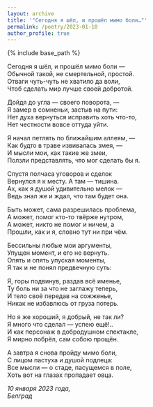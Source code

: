 ```yaml
---
layout: archive
title: '"Сегодня я шёл, и прошёл мимо боли…"'
permalink: /poetry/2023-01-10
author_profile: true
---
```


{% include base_path %}

Сегодня я шёл, и прошёл мимо боли — <br>
Обычной такой, не смертельной, простой. <br>
Отваги чуть-чуть не хватило да воли, <br>
Чтоб сделать мир лучше своей добротой. <br>

Дойдя до угла — своего поворота, — <br>
Я замер в сомненьи, застыв на пути: <br>
Нет духа вернуться исправить хоть что-то, <br>
Нет честности вовсе оттуда уйти. <br>

Я начал петлять по ближайшим аллеям, — <br>
Как будто в траве извивалась змея, — <br>
И мысли мои, как такие же змеи, <br>
Ползли представлять, что мог сделать бы я. <br>

Спустя полчаса уговоров и сделок <br>
Вернулся я к месту. А там — тишина. <br>
Ах, как я душой удивительно мелок — <br>
Ведь знал же и ждал, что там будет она. <br>

Быть может, сама разрешилась проблема, <br>
А может, помог кто-то твёрже нутром, <br>
А может, никто не помог и ничем, а <br>
Прошли, как и я, словно тут ни при чём. <br>

Бессильны любые мои аргументы, <br>
Упущен момент, и его не вернуть. <br>
Опять и опять упуская моменты, <br>
Я так и не понял предвечную суть: <br>

Я, горы подвинув, раздав всё именье, <br>
Ту боль ни за что не заглажу теперь, <br>
И тело своё передав на сожженье, <br>
Никак не избавлюсь от груза потерь. <br>

Но я же хороший, я добрый, не так ли? <br>
Я много что сделал — успею ещё!.. <br>
И как персонаж в добродушном спектакле, <br>
Я мирно побрёл, сам собою прощён. <br>

А завтра я снова пройду мимо боли, <br>
С лицом пастуха и душой подлеца: <br>
Все мысли — о стаде, пасущемся в поле, <br>
Хоть вот на глазах пропадает овца. <br>

<i>10 января 2023 года,</i> <br>
<i>Белград</i>